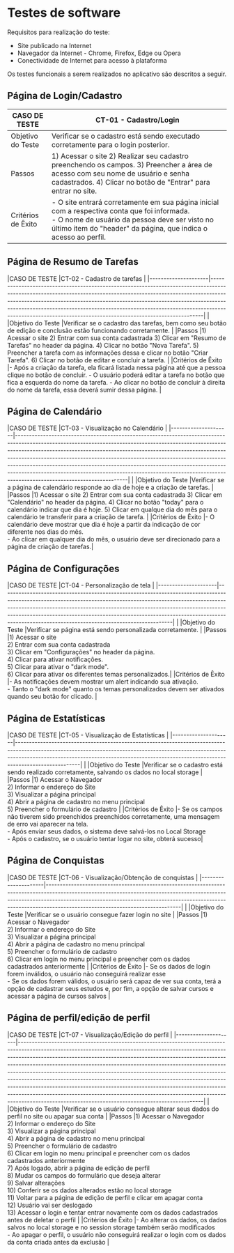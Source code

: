 # Testes de software

Requisitos para realização do teste:

- Site publicado na Internet
- Navegador da Internet - Chrome, Firefox, Edge ou Opera
- Conectividade de Internet para acesso à plataforma

Os testes funcionais a serem realizados no aplicativo são descritos a seguir.

## Página de Login/Cadastro

|CASO DE TESTE        |CT-01 - Cadastro/Login|                                                                                                                                   
|---------------------|-----------------------------------------------------------------------------------------------------------------------------------------------------------------------------------------------------------------------------------------------------------------------------------------------------------------|                         
|Objetivo do Teste    |Verificar se o cadastro está sendo executado corretamente para o login posterior.                                                                                                                                                                                                     |
|Passos               |1) Acessar o site  2) Realizar seu cadastro preenchendo os campos. 3) Preencher a área de acesso com seu nome de usuário e senha cadastrados.  4) Clicar no botão de "Entrar" para entrar no site.                                                                                                                                                   |
|Critérios de Êxito   |- O site entrará corretamente em sua página inicial com a respectiva conta que foi informada.  <br>- O nome de usuário da pessoa deve ser visto no último item do "header" da página, que indica o acesso ao perfil. |



## Página de Resumo de Tarefas

|CASO DE TESTE        |CT-02 - Cadastro de tarefas                                                                                                                                                                                                                                                                                                                                                 |
|---------------------|---------------------------------------------------------------------------------------------------------------------------------------------------------------------------------------------------------------------------------------------------------------------------------------------------------------------------------------------------------------------------------------------------|                                                                                                                                                                                                                                                                                                                                                                                            |
|Objetivo do Teste    |Verificar se o cadastro das tarefas, bem como seu botão de edição e conclusão estão funcionando corretamente.                                                                                                                                                                                                                                                                                                                                  |
|Passos               |1) Acessar o site  2) Entrar com sua conta cadastrada  3) Clicar em "Resumo de Tarefas" no header da página. 4) Clicar no botão "Nova Tarefa".  5) Preencher a tarefa com as informações dessa e clicar no botão "Criar Tarefa".  6) Clicar no botão de editar e concluir a tarefa.                                                                                                                                                                                  |
|Critérios de Êxito   |- Após a criação da tarefa, ela ficará listada nessa página até que a pessoa clique no botão de concluir. - O usuário poderá editar a tarefa no botão que fica a esquerda do nome da tarefa. - Ao clicar no botão de concluir à direita do nome da tarefa, essa deverá sumir dessa página. |


## Página de Calendário 

|CASO DE TESTE        |CT-03 - Visualização no Calendário                                                                                                                                                                                                                                                                                                                                                                                                                                                                                |
|---------------------|----------------------------------------------------------------------------------------------------------------------------------------------------------------------------------------------------------------------------------------------------------------------------------------------------------------------------------------------------------------------------------------------------------------------------------------------------------------------------------------------------------------------------|                                                                                                                                                                                                                                                                                                                                                                                                                                                                                                              |
|Objetivo do Teste    |Verificar se a página de calendário responde ao dia de hoje e a criação de tarefas.                                                                                                                                                                                                                                                                                                                                                                                                        |
|Passos               |1) Acessar o site  2) Entrar com sua conta cadastrada  3) Clicar em "Calendário" no header da página. 4) Clicar no botão "today" para o calendário indicar que dia é hoje. 5) Clicar em qualque dia do mês para o calendário te transferir para a criação de tarefa.                                                                                                                                                                                                                                                                                 |
|Critérios de Êxito   |- O calendário deve mostrar que dia é hoje a partir da indicação de cor diferente nos dias do mês.<br> - Ao clicar em qualquer dia do mês, o usuário deve ser direcionado para a página de criação de tarefas.|


## Página de Configurações

|CASO DE TESTE        |CT-04 - Personalização de tela                                                                                                                                                                                                                                                                                                                                                               |
|---------------------|-------------------------------------------------------------------------------------------------------------------------------------------------------------------------------------------------------------------------------------------------------------------------------------------------------------------------------------------------------------------------------------|                                                                                                                                                                                                                                                                                                                                                                               |
|Objetivo do Teste    |Verificar se página está sendo personalizada corretamente.                                                                                                                                                                                                                                                                              |
|Passos               |1) Acessar o site  <br>2) Entrar com sua conta cadastrada <br>3) Clicar em "Configurações" no header da página. <br>4) Clicar para ativar notificações.  <br>5) Clicar para ativar o "dark mode". <br>6) Clicar para ativar os diferentes temas personalizados.|
|Critérios de Êxito   |- As notificações devem mostrar um alert indicando sua ativação.  <br>- Tanto o "dark mode" quanto os temas personalizados devem ser ativados quando seu botão for clicado.                                                                                                                                                  |

## Página de Estatísticas

|CASO DE TESTE        |CT-05 - Visualização de Estatísticas                                                                                                                                                                                                                 |
|---------------------|-----------------------------------------------------------------------------------------------------------------------------------------------------------------------------------------------------------------------------------------------------------------|                                                                                                                                                                           |
|Objetivo do Teste    |Verificar se o cadastro está sendo realizado corretamente, salvando os dados no local storage                                                                                                                                                    |
|Passos               |1) Acessar o Navegador<br> 2) Informar o endereço do Site<br> 3) Visualizar a página principal<br> 4) Abrir a página de cadastro no menu principal<br> 5) Preencher o formulário de cadastro                                                                     |
|Critérios de Êxito   |- Se os campos não tiverem sido preenchidos preenchidos corretamente, uma mensagem de erro vai aparecer na tela.<br> - Após enviar seus dados, o sistema deve salvá-los no Local Storage<br> - Após o cadastro, se o usuário tentar logar no site, obterá sucesso|


## Página de Conquistas

|CASO DE TESTE        |CT-06 - Visualização/Obtenção de conquistas                                                                                                                                                                                                                                                                             |
|---------------------|------------------------------------------------------------------------------------------------------------------------------------------------------------------------------------------------------------------------------------------------------------------------------------------|                                                                                                                                                                                                           |
|Objetivo do Teste    |Verificar se o usuário consegue fazer login no site                                                                                                                                                                                                                                       |
|Passos               |1) Acessar o Navegador<br> 2) Informar o endereço do Site<br> 3) Visualizar a página principal<br> 4) Abrir a página de cadastro no menu principal<br> 5) Preencher o formulário de cadastro<br> 6) Clicar em login no menu principal e preencher com os dados cadastrados anteriormente  |
|Critérios de Êxito   |- Se os dados de login forem inválidos, o usuário não conseguirá realizar esse <br> - Se os dados forem válidos, o usuário será capaz de ver sua conta, terá a opção de cadastrar seus estudos e, por fim, a opção de salvar cursos e acessar a página de cursos salvos                   |


## Página de perfil/edição de perfil
|CASO DE TESTE        |CT-07 - Visualização/Edição do perfil                                                                                                                                                                                                                                                                                                                                                                                                                                                                                                                                                                                                                                                                                          |
|---------------------|------------------------------------------------------------------------------------------------------------------------------------------------------------------------------------------------------------------------------------------------------------------------------------------------------------------------------------------------------------------------------------------------------------------------------------------------------------------------------------------------------------------------------------------------------------------------------------------------------------------------------------------------------------------------------------------------------------------|                                                                                                                                                                                                                                                                                                                                                                                                                                                                                                                                                                                                                                                                                                            |
|Objetivo do Teste    |Verificar se o usuário consegue alterar seus dados do perfil no site ou apagar sua conta                                                                                                                                                                                                                                                                                                                                                                                                                                                                                                                                                                                                                          |
|Passos               |1) Acessar o Navegador<br> 2) Informar o endereço do Site<br> 3) Visualizar a página principal<br> 4) Abrir a página de cadastro no menu principal<br> 5) Preencher o formulário de cadastro<br> 6) Clicar em login no menu principal e preencher com os dados cadastrados anteriormente<br> 7) Após logado, abrir a página de edição de perfil <br> 8) Mudar os campos do formulário que deseja alterar <br> 9) Salvar alterações<br> 10) Conferir se os dados alterados estão no local storage<br> 11) Voltar para a página de edição de perfil e clicar em apagar conta<br> 12) Usuário vai ser deslogado<br> 13) Acessar o login e tentar entrar novamente com os dados cadastrados antes de deletar o perfil |
|Critérios de Êxito   |- Ao alterar os dados, os dados salvos no local storage e no session storage também serão modificados <br>- Ao apagar o perfil, o usuário não conseguirá realizar o login com os dados da conta criada antes da exclusão                                                                                                                                                                                                                                                                                                                                                                                                                                                                                                                     |

